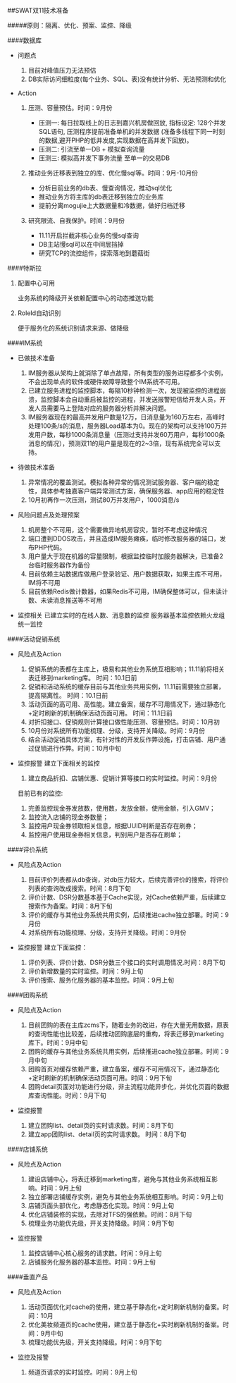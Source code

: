 ##SWAT双11技术准备

#####原则：隔离、优化、预案、监控、降级

####数据库

* 问题点

	1. 目前对峰值压力无法预估
	2. DB实际访问细粒度(每个业务、SQL、表)没有统计分析、无法预测和优化

* Action
	1. 压测、容量预估。时间：9月份
	
		* 压测一: 每日拉取线上的日志到嘉兴机房做回放, 指标设定: 128个并发SQL语句, 压测程序提前准备单机的并发数据 (准备多线程下同一时刻的数据,避开PHP的低并发度,实现数据在高并发下回放)。
		* 压测二: 引流至单一DB +  模拟查询流量
		* 压测三: 模拟高并发下事务流量 至单一的交易DB
		
	2. 推动业务迁移表到独立的库、优化慢sql等。时间：9月-10月份
		* 分析目前业务的db表、慢查询情况，推动sql优化
		* 推动业务方将主库的db表迁移到独立的业务库
		* 提前分离mogujie上大数据量和冷数据，做好归档迁移
		
	3. 研究限流、自我保护。时间：9月份
		* 11.11开启拦截非核心业务的慢sql查询
		* DB主站慢sql可以在中间层挡掉
		* 研究TCP的流控组件，探索落地到蘑菇街

####特斯拉
1. 配置中心可用

	业务系统的降级开关依赖配置中心的动态推送功能
2. RoleId自动识别
	
	便于服务化的系统识别请求来源、做降级
	
####IM系统

* 已做技术准备
	1. IM服务器从架构上就消除了单点故障，所有类型的服务进程都多个实例，不会出现单点的软件或硬件故障导致整个IM系统不可用。
	2. 已建立服务进程的监控脚本，每隔10秒钟检测一次，发现被监控的进程崩溃，监控脚本会自动重启被监控的进程，并发送报警短信给开发人员，开发人员需要马上登陆对应的服务器分析并解决问题。
	3. IM服务器现在的最高并发用户数是12万，日消息量为160万左右，高峰时处理100条/s的消息，服务器Load基本为0。现在的架构可以支持100万并发用户数，每秒1000条消息量（压测过支持并发60万用户，每秒1000条消息的情况），预测双11的用户量是现在的2~3倍，现有系统完全可以支持。
	
* 待做技术准备
	1. 异常情况的覆盖测试。模拟各种异常的情况测试服务器、客户端的稳定性，具体参考独嘉客户端异常测试方案，确保服务器、app应用的稳定性
	2. 10月初再作一次压测，测试80万并发用户，1000消息/s
	
* 风险问题点及处理预案
	1. 机房整个不可用，这个需要做异地机房容灾，暂时不考虑这种情况
	2. 端口遭到DDOS攻击，并且造成IM服务瘫痪，临时修改服务器的端口，发布PHP代码。
	3. 用户量大于现在机器的容量限制，根据监控临时加服务器解决，已准备2台临时服务器作为备份
	4. 目前依赖主站数据库做用户登录验证、用户数据获取，如果主库不可用，IM将不可用
	5. 目前依赖Redis做计数器，如果Redis不可用，IM确保整体可以，但未读计数、未读消息推送等不可用
	
* 监控相关
	已建立实时的在线人数、消息数的监控
	服务器基本监控依赖火龙组统一监控
 
####活动促销系统
* 风险点及Action
	1. 促销系统的表都在主库上，极易和其他业务系统互相影响；11.11前将相关表迁移到marketing库。 时间：10.1日前
	2. 促销和活动系统的缓存目前与其他业务共用实例，11.11前需要独立部署，提高隔离性。 时间：10.1日前
	3. 活动页面的高可用、高性能。建立备案，缓存不可用情况下，通过静态化+定时刷新的机制确保活动页面可用。 时间：11.1日前
	4. 对折扣接口、促销规则计算接口做性能压测、容量预估。时间：10月初
	5. 10月份对系统所有功能梳理、分级，支持开关降级。时间：9月份
	6. 结合活动促销具体方案，有针对性的开发反作弊设施，打击店铺、用户通过促销进行作弊。时间：10月中旬
	
	
* 监控报警
	建立下面相关的监控
	1. 建立商品折扣、店铺优惠、促销计算等接口的实时监控。时间：9月份


	目前已有的监控:	
	1. 完善监控现金券发放数，使用数，发放金额，使用金额，引入GMV；
	2. 监控流入店铺的现金券数量；
	3. 监控用户现金券领取相关信息，根据UUID判断是否存在刷券；
	4. 监控用户使用现金券相关信息，判别用户是否存在刷单；


####评价系统

* 风险点及Action
	1. 目前评价列表都从db查询，对db压力较大，后续完善评价的搜索，将评价列表的查询改成搜索。时间：8月下旬
	2. 评价计数、DSR分数基本基于Cache实现，对Cache依赖严重，后续建立搜索作为备案。时间：8月下旬
	3. 评价的缓存与其他业务系统共用实例，后续推进cache独立部署。时间：9月份
	4. 对系统所有功能梳理、分级，支持开关降级。时间：9月份
	
* 监控报警
	建立下面监控：
	1. 评价列表、评价计数、DSR分数三个接口的实时调用情况.时间：8月下旬
	2. 评价新增数量的实时监控。时间：9月上旬
	3. 评价搜索、服务化服务器的基本监控。时间：9月上旬

####团购系统
* 风险点及Action
	1. 目前团购的表在主库zcms下，随着业务的改进，存在大量无用数据，原表的查询性能也比较差，后续推动团购底层的重构，将表迁移到marketing库下。时间：9月中旬
	2. 团购的缓存与其他业务系统共用实例，后续推进cache独立部署。时间：9月中旬
	3. 团购首页对缓存依赖严重，建立备案，缓存不可用情况下，通过静态化+定时刷新的机制确保活动页面可用。时间：9月下旬
	4. 团购detail页面对功能进行分级，非主流程功能异步化，并优化页面的数据库查询性能。时间：9月下旬

* 监控报警
	1. 建立团购list、detail页的实时请求数。时间：8月下旬
	2. 建立app团购list、detail页的实时请求数。 时间：8月下旬

####店铺系统
* 风险点及Action

	1. 建设店铺中心，将表迁移到marketing库，避免与其他业务系统相互影响。时间：9月上旬
	2. 独立部署店铺缓存实例，避免与其他业务系统相互影响。时间：9月上旬
	3. 店铺页面头部优化，考虑静态化实现。时间：9月上旬
	4. 优化店铺装修的实现，去除对TFS的强依赖。时间：8月下旬
	5. 梳理业务功能优先级，开关支持降级。时间：9月下旬

* 监控报警
	1. 监控店铺中心核心服务的请求数。时间：9月上旬
	2. 店铺服务化服务器的基本监控。时间：9月上旬

####垂直产品
* 风险点及Action
	1. 活动页面优化对cache的使用，建立基于静态化+定时刷新机制的备案。时间：10月
	2. 优化美妆频道页的cache使用，建立基于静态化+实时刷新机制的备案。时间：9月中旬
	3. 梳理功能优先级，开关支持降级。时间：9月下旬

* 监控及报警
	1. 频道页请求的实时监控。时间：9月上旬
	
